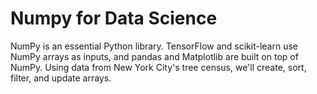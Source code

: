 # Numpy for Data Science

NumPy is an essential Python library. 
TensorFlow and scikit-learn use NumPy arrays as inputs, and pandas and Matplotlib are built on top of NumPy. Using data from New York City's tree census, we'll create, sort, filter, and update arrays. 
